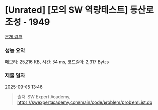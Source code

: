 # [Unrated] [모의 SW 역량테스트] 등산로 조성 - 1949 

[문제 링크](https://swexpertacademy.com/main/code/problem/problemDetail.do?contestProbId=AV5PoOKKAPIDFAUq) 

### 성능 요약

메모리: 25,216 KB, 시간: 84 ms, 코드길이: 2,317 Bytes

### 제출 일자

2025-09-05 13:46



> 출처: SW Expert Academy, https://swexpertacademy.com/main/code/problem/problemList.do